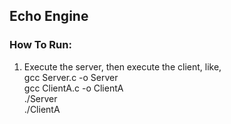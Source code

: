 ## Echo Engine

### How To Run:

1. Execute the server, then execute the client, like,<br />
gcc Server.c -o Server <br />
gcc ClientA.c -o ClientA <br />
./Server <br />
./ClientA <br />
